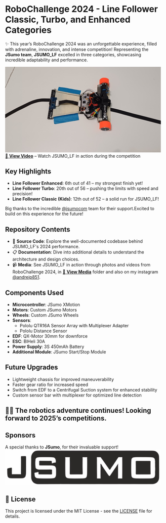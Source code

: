 # RoboChallenge 2024 - Line Follower Classic, Turbo, and Enhanced Categories

✨ This year’s RoboChallenge 2024 was an unforgettable experience, filled with adrenaline, innovation, and intense competition! Representing the **JSumo team**, **JSUMO_LF** excelled in three categories, showcasing incredible adaptability and performance.

![JSUMO_LF robot](media/img2.jpg)
[🎥 **View Video**](media/) – Watch JSUMO_LF in action during the competition

## Key Highlights
- **Line Follower Enhanced**: 6th out of 41 – my strongest finish yet!
- **Line Follower Turbo**: 20th out of 56 – pushing the limits with speed and precision!
- **Line Follower Classic (Kids)**: 12th out of 52 – a solid run for JSUMO_LF!

Big thanks to the incredible [@jsumocom](https://www.instagram.com/jsumocom/) team for their support.Excited to build on this experience for the future!

## Repository Contents
- 🤖 **Source Code**: Explore the well-documented codebase behind JSUMO_LF's 2024 performance.
- 📋 **Documentation**: Dive into additional details to understand the architecture and design choices.
- 📹 **Media**: See JSUMO_LF in action through photos and videos from RoboChallenge 2024, in [🎥 **View Media**](media/) folder and also on my instagram [@andreip851](https://www.instagram.com/andreip851/).

## Components Used
- **Microcontroller**: JSumo XMotion
- **Motors**: Custom JSumo Motors
- **Wheels**: Custom JSumo Wheels
- **Sensors**:
  - Pololu QTR16A Sensor Array with Multiplexer Adapter
  - Pololu Distance Sensor
- **EDF**: QX-Motor 30mm for downforce
- **ESC**: BlHeli 30A
- **Power Supply**: 3S 450mAh Battery
- **Additional Module**: JSumo Start/Stop Module

## Future Upgrades
- Lightweight chassis for improved maneuverability
- Faster gear ratio for increased speed
- Switch from EDF to a Centrifugal Suction system for enhanced stability
- Custom sensor bar with multiplexer for optimized line detection

## 🚗🌟 **The robotics adventure continues! Looking forward to 2025’s competitions.**

## Sponsors
A special thanks to **JSumo**, for their invaluable support!
![JSumo Logo](media/logo/jsumologo.png)

## 📜 License
This project is licensed under the MIT License - see the [LICENSE](https://github.com/andreipopescufilimon/line-follower-2024/blob/main/LICENSE) file for details.
